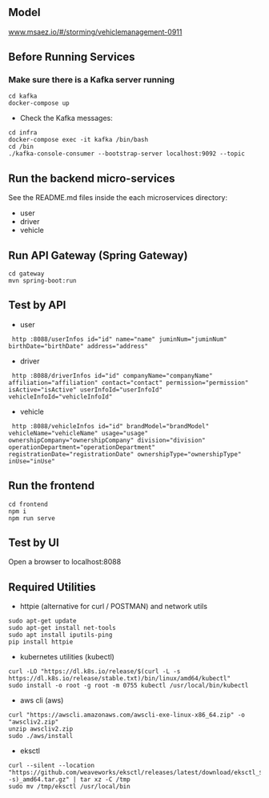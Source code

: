 # 

## Model
www.msaez.io/#/storming/vehiclemanagement-0911

## Before Running Services
### Make sure there is a Kafka server running
```
cd kafka
docker-compose up
```
- Check the Kafka messages:
```
cd infra
docker-compose exec -it kafka /bin/bash
cd /bin
./kafka-console-consumer --bootstrap-server localhost:9092 --topic
```

## Run the backend micro-services
See the README.md files inside the each microservices directory:

- user
- driver
- vehicle


## Run API Gateway (Spring Gateway)
```
cd gateway
mvn spring-boot:run
```

## Test by API
- user
```
 http :8088/userInfos id="id" name="name" juminNum="juminNum" birthDate="birthDate" address="address" 
```
- driver
```
 http :8088/driverInfos id="id" companyName="companyName" affiliation="affiliation" contact="contact" permission="permission" isActive="isActive" userInfoId="userInfoId" vehicleInfoId="vehicleInfoId" 
```
- vehicle
```
 http :8088/vehicleInfos id="id" brandModel="brandModel" vehicleName="vehicleName" usage="usage" ownershipCompany="ownershipCompany" division="division" operationDepartment="operationDepartment" registrationDate="registrationDate" ownershipType="ownershipType" inUse="inUse" 
```


## Run the frontend
```
cd frontend
npm i
npm run serve
```

## Test by UI
Open a browser to localhost:8088

## Required Utilities

- httpie (alternative for curl / POSTMAN) and network utils
```
sudo apt-get update
sudo apt-get install net-tools
sudo apt install iputils-ping
pip install httpie
```

- kubernetes utilities (kubectl)
```
curl -LO "https://dl.k8s.io/release/$(curl -L -s https://dl.k8s.io/release/stable.txt)/bin/linux/amd64/kubectl"
sudo install -o root -g root -m 0755 kubectl /usr/local/bin/kubectl
```

- aws cli (aws)
```
curl "https://awscli.amazonaws.com/awscli-exe-linux-x86_64.zip" -o "awscliv2.zip"
unzip awscliv2.zip
sudo ./aws/install
```

- eksctl 
```
curl --silent --location "https://github.com/weaveworks/eksctl/releases/latest/download/eksctl_$(uname -s)_amd64.tar.gz" | tar xz -C /tmp
sudo mv /tmp/eksctl /usr/local/bin
```

